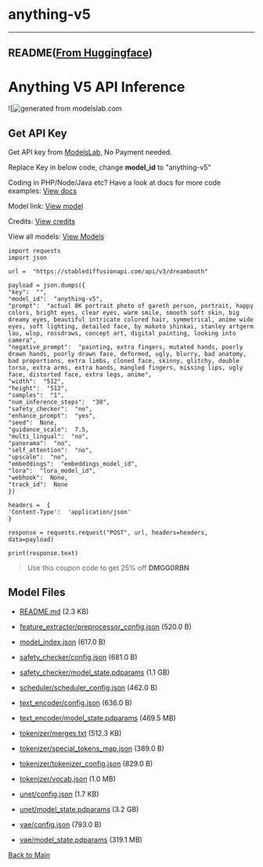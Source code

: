 
# anything-v5
---


## README([From Huggingface](https://huggingface.co/stablediffusionapi/anything-v5))



# Anything V5 API Inference

![![generated from modelslab.com](https://assets.modelslab.com/generations/d3d3f607-e8c6-4758-903a-17804fb4002b-0.png)
## Get API Key

Get API key from [ModelsLab](https://modelslab.com/), No Payment needed. 

Replace Key in below code, change **model_id**  to "anything-v5"

Coding in PHP/Node/Java etc? Have a look at docs for more code examples: [View docs](https://stablediffusionapi.com/docs)

Model link: [View model](https://stablediffusionapi.com/models/anything-v5)

Credits: [View credits](https://civitai.com/?query=Anything%20V5)

View all models: [View Models](https://stablediffusionapi.com/models)

    import requests  
    import json  
      
    url =  "https://stablediffusionapi.com/api/v3/dreambooth"  
      
    payload = json.dumps({  
    "key":  "",  
    "model_id":  "anything-v5",  
    "prompt":  "actual 8K portrait photo of gareth person, portrait, happy colors, bright eyes, clear eyes, warm smile, smooth soft skin, big dreamy eyes, beautiful intricate colored hair, symmetrical, anime wide eyes, soft lighting, detailed face, by makoto shinkai, stanley artgerm lau, wlop, rossdraws, concept art, digital painting, looking into camera",  
    "negative_prompt":  "painting, extra fingers, mutated hands, poorly drawn hands, poorly drawn face, deformed, ugly, blurry, bad anatomy, bad proportions, extra limbs, cloned face, skinny, glitchy, double torso, extra arms, extra hands, mangled fingers, missing lips, ugly face, distorted face, extra legs, anime",  
    "width":  "512",  
    "height":  "512",  
    "samples":  "1",  
    "num_inference_steps":  "30",  
    "safety_checker":  "no",  
    "enhance_prompt":  "yes",  
    "seed":  None,  
    "guidance_scale":  7.5,  
    "multi_lingual":  "no",  
    "panorama":  "no",  
    "self_attention":  "no",  
    "upscale":  "no",  
    "embeddings":  "embeddings_model_id",  
    "lora":  "lora_model_id",  
    "webhook":  None,  
    "track_id":  None  
    })  
      
    headers =  {  
    'Content-Type':  'application/json'  
    }  
      
    response = requests.request("POST", url, headers=headers, data=payload)  
      
    print(response.text)

> Use this coupon code to get 25% off **DMGG0RBN** 



## Model Files

- [README.md](https://paddlenlp.bj.bcebos.com/models/community/stablediffusionapi/anything-v5/README.md) (2.3 KB)

- [feature_extractor/preprocessor_config.json](https://paddlenlp.bj.bcebos.com/models/community/stablediffusionapi/anything-v5/feature_extractor/preprocessor_config.json) (520.0 B)

- [model_index.json](https://paddlenlp.bj.bcebos.com/models/community/stablediffusionapi/anything-v5/model_index.json) (617.0 B)

- [safety_checker/config.json](https://paddlenlp.bj.bcebos.com/models/community/stablediffusionapi/anything-v5/safety_checker/config.json) (681.0 B)

- [safety_checker/model_state.pdparams](https://paddlenlp.bj.bcebos.com/models/community/stablediffusionapi/anything-v5/safety_checker/model_state.pdparams) (1.1 GB)

- [scheduler/scheduler_config.json](https://paddlenlp.bj.bcebos.com/models/community/stablediffusionapi/anything-v5/scheduler/scheduler_config.json) (462.0 B)

- [text_encoder/config.json](https://paddlenlp.bj.bcebos.com/models/community/stablediffusionapi/anything-v5/text_encoder/config.json) (636.0 B)

- [text_encoder/model_state.pdparams](https://paddlenlp.bj.bcebos.com/models/community/stablediffusionapi/anything-v5/text_encoder/model_state.pdparams) (469.5 MB)

- [tokenizer/merges.txt](https://paddlenlp.bj.bcebos.com/models/community/stablediffusionapi/anything-v5/tokenizer/merges.txt) (512.3 KB)

- [tokenizer/special_tokens_map.json](https://paddlenlp.bj.bcebos.com/models/community/stablediffusionapi/anything-v5/tokenizer/special_tokens_map.json) (389.0 B)

- [tokenizer/tokenizer_config.json](https://paddlenlp.bj.bcebos.com/models/community/stablediffusionapi/anything-v5/tokenizer/tokenizer_config.json) (829.0 B)

- [tokenizer/vocab.json](https://paddlenlp.bj.bcebos.com/models/community/stablediffusionapi/anything-v5/tokenizer/vocab.json) (1.0 MB)

- [unet/config.json](https://paddlenlp.bj.bcebos.com/models/community/stablediffusionapi/anything-v5/unet/config.json) (1.7 KB)

- [unet/model_state.pdparams](https://paddlenlp.bj.bcebos.com/models/community/stablediffusionapi/anything-v5/unet/model_state.pdparams) (3.2 GB)

- [vae/config.json](https://paddlenlp.bj.bcebos.com/models/community/stablediffusionapi/anything-v5/vae/config.json) (793.0 B)

- [vae/model_state.pdparams](https://paddlenlp.bj.bcebos.com/models/community/stablediffusionapi/anything-v5/vae/model_state.pdparams) (319.1 MB)


[Back to Main](../../)